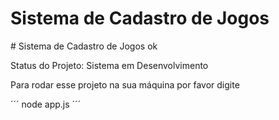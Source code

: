<h1>Sistema de Cadastro de Jogos</h1>
# Sistema de Cadastro de Jogos ok

Status do Projeto: Sistema em Desenvolvimento

Para rodar esse projeto na sua máquina por favor digite

´´´
node app.js
´´´



  
